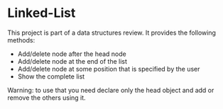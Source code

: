 # Linked-List
This project is part of a data structures review. It provides the following methods:
- Add/delete node after the head node
- Add/delete node at the end of the list
- Add/delete node at some position that is specified by the user
- Show the complete list

Warning: to use that you need declare only the head object and add or remove the others using it.
